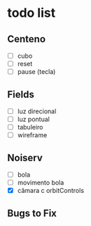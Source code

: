 # todo list

## Centeno
 * [ ] cubo
 * [ ] reset
 * [ ] pause (tecla)

## Fields
 * [ ] luz direcional
 * [ ] luz pontual
 * [ ] tabuleiro
 * [ ] wireframe

## Noiserv
 * [ ] bola
 * [ ] movimento bola
 * [x] câmara c orbitControls 

## Bugs to Fix

